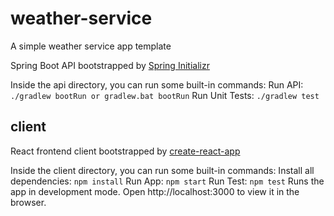 # weather-service
A simple weather service app template

Spring Boot API bootstrapped by [Spring Initializr](https://start.spring.io/)

Inside the api directory, you can run some built-in commands:
Run API: `./gradlew bootRun or gradlew.bat bootRun`
Run Unit Tests: `./gradlew test`


## client
React frontend client bootstrapped by [create-react-app](https://facebook.github.io/create-react-app)

Inside the client directory, you can run some built-in commands:
Install all dependencies: `npm install`
Run App: `npm start`
Run Test: `npm test`
Runs the app in development mode. Open http://localhost:3000 to view it in the browser.